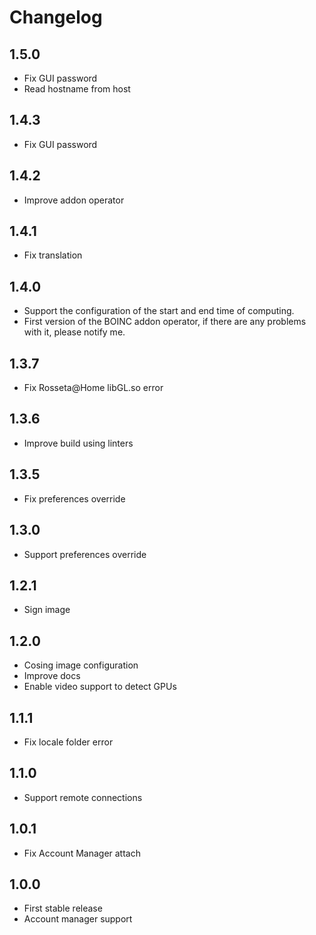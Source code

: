 # Changelog

## 1.5.0

- Fix GUI password
- Read hostname from host

## 1.4.3

- Fix GUI password

## 1.4.2

- Improve addon operator

## 1.4.1

- Fix translation

## 1.4.0

- Support the configuration of the start and end time of computing.
- First version of the BOINC addon operator, if there are any problems with it, please notify me.

## 1.3.7

- Fix Rosseta@Home libGL.so error

## 1.3.6

- Improve build using linters

## 1.3.5

- Fix preferences override

## 1.3.0

- Support preferences override

## 1.2.1

- Sign image

## 1.2.0

- Cosing image configuration
- Improve docs
- Enable video support to detect GPUs

## 1.1.1

- Fix locale folder error

## 1.1.0

- Support remote connections

## 1.0.1

- Fix Account Manager attach

## 1.0.0

- First stable release
- Account manager support
